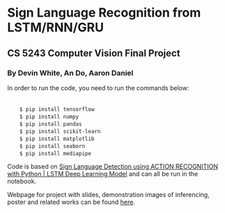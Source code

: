 # Sign Language Recognition from LSTM/RNN/GRU
## CS 5243 Computer Vision Final Project
### By Devin White, An Do, Aaron Daniel

In order to run the code, you need to run the commands below:

  <br>&ensp;&ensp;&ensp;&ensp;`$ pip install tensorflow`
  <br>&ensp;&ensp;&ensp;&ensp;`$ pip install numpy`
  <br>&ensp;&ensp;&ensp;&ensp;`$ pip install pandas`
  <br>&ensp;&ensp;&ensp;&ensp;`$ pip install scikit-learn`
  <br>&ensp;&ensp;&ensp;&ensp;`$ pip install matplotlib`
  <br>&ensp;&ensp;&ensp;&ensp;`$ pip install seaborn`
  <br>&ensp;&ensp;&ensp;&ensp;`$ pip install mediapipe`

Code is based on [Sign Language Detection using ACTION RECOGNITION with Python | LSTM Deep Learning Model](https://www.youtube.com/watch?v=doDUihpj6ro) and can all be run in the notebook. 

Webpage for project with slides, demonstration images of inferencing, poster and related works can be found [here]().



